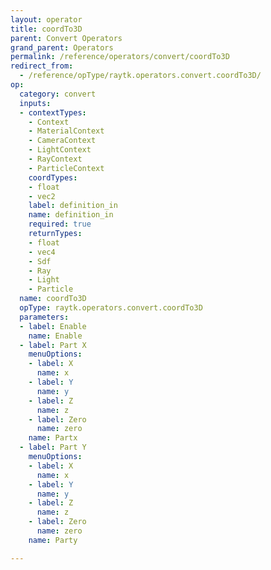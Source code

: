 ```yaml
---
layout: operator
title: coordTo3D
parent: Convert Operators
grand_parent: Operators
permalink: /reference/operators/convert/coordTo3D
redirect_from:
  - /reference/opType/raytk.operators.convert.coordTo3D/
op:
  category: convert
  inputs:
  - contextTypes:
    - Context
    - MaterialContext
    - CameraContext
    - LightContext
    - RayContext
    - ParticleContext
    coordTypes:
    - float
    - vec2
    label: definition_in
    name: definition_in
    required: true
    returnTypes:
    - float
    - vec4
    - Sdf
    - Ray
    - Light
    - Particle
  name: coordTo3D
  opType: raytk.operators.convert.coordTo3D
  parameters:
  - label: Enable
    name: Enable
  - label: Part X
    menuOptions:
    - label: X
      name: x
    - label: Y
      name: y
    - label: Z
      name: z
    - label: Zero
      name: zero
    name: Partx
  - label: Part Y
    menuOptions:
    - label: X
      name: x
    - label: Y
      name: y
    - label: Z
      name: z
    - label: Zero
      name: zero
    name: Party

---
```

